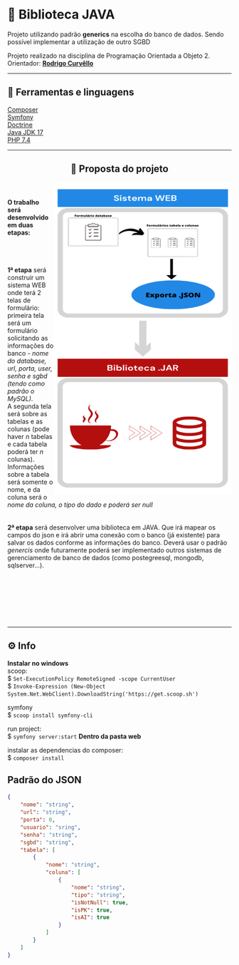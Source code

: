 # 🚀 Biblioteca JAVA
Projeto utilizando padrão **generics** na escolha do banco de dados. Sendo possível implementar a utilização de outro SGBD

Projeto realizado na disciplina de Programação Orientada a Objeto 2.<br>
Orientador: [**Rodrigo Curvêllo**](http://buscatextual.cnpq.br/buscatextual/visualizacv.do)

___
## 📌 Ferramentas e linguagens

[Composer](https://getcomposer.org/)        <br>
[Symfony](https://symfony.com/)         <br>
[Doctrine](https://www.doctrine-project.org)<br>
[Java JDK 17](https://www.oracle.com/java/technologies/javase/jdk17-archive-downloads.html)  <br>
[PHP 7.4](https://www.php.net/releases/7_4_0.php)
 
 ___
## <center> 🎯 Proposta do projeto </center>
<div>
<a align="right"><img align="right" src="web/img/diagrama_poo2.png" width="400"  height="700" alt="Diagrama do projeto"/></a>
<br>

#### O trabalho será desenvolvido em duas etapas:
<br>

<br>

**1ª etapa** será construir um sistema WEB onde terá 2 telas de formulário:<br>
primeira tela será um formulário solicitando as informações do banco - _nome do database, url, porta, user, senha e sgbd (tendo como padrão o MySQL)_. <br>A segunda tela será sobre as tabelas e as colunas (pode haver _n_ tabelas e cada tabela poderá ter _n_ colunas). Informações sobre a tabela será somente o nome, e da coluna será o _nome da coluna, o tipo do dado e poderá ser null_
<br>
<br>
<br>
**2ª etapa** será desenvolver uma biblioteca em JAVA. Que irá mapear os campos do json e irá abrir uma conexão com o banco (já existente) para salvar os dados conforme as informações do banco. Deverá usar o padrão _genercis_ onde futuramente poderá ser implementado outros sistemas de gerenciamento de banco de dados (como postegreesql, mongodb, sqlserver...).
<br>
<br>
<br><br>
<br>
<br>

</div>
<br />

____

## ⚙️ Info

**Instalar no windows**<br>
scoop:<br>
$ `Set-ExecutionPolicy RemoteSigned -scope CurrentUser` <br>
$ `Invoke-Expression (New-Object System.Net.WebClient).DownloadString('https://get.scoop.sh')`

symfony<br>
$ `scoop install symfony-cli`

run project:<br>
$ `symfony server:start`   **Dentro da pasta web** 

instalar as dependencias do composer: <br>
$ `composer install`


## Padrão do JSON

~~~json
{
    "nome": "string",
    "url": "string",
    "porta": 0,
    "usuario": "sring",
    "senha": "string",
    "sgbd": "string",
    "tabela": [
        {
            "nome": "string",
            "coluna": [
                {
                    "nome": "string",
                    "tipo": "string",
                    "isNotNull": true,
                    "isPK": true,
                    "isAI": true
                }
            ]
        }
    ]
}
~~~
